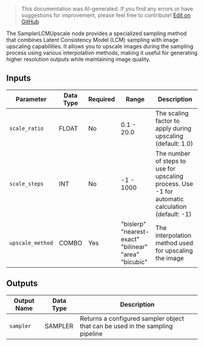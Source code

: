 > This documentation was AI-generated. If you find any errors or have suggestions for improvement, please feel free to contribute! [Edit on GitHub](https://github.com/Comfy-Org/embedded-docs/blob/main/comfyui_embedded_docs/docs/SamplerLCMUpscale/en.md)

The SamplerLCMUpscale node provides a specialized sampling method that combines Latent Consistency Model (LCM) sampling with image upscaling capabilities. It allows you to upscale images during the sampling process using various interpolation methods, making it useful for generating higher resolution outputs while maintaining image quality.

## Inputs

| Parameter | Data Type | Required | Range | Description |
|-----------|-----------|----------|-------|-------------|
| `scale_ratio` | FLOAT | No | 0.1 - 20.0 | The scaling factor to apply during upscaling (default: 1.0) |
| `scale_steps` | INT | No | -1 - 1000 | The number of steps to use for upscaling process. Use -1 for automatic calculation (default: -1) |
| `upscale_method` | COMBO | Yes | "bislerp"<br>"nearest-exact"<br>"bilinear"<br>"area"<br>"bicubic" | The interpolation method used for upscaling the image |

## Outputs

| Output Name | Data Type | Description |
|-------------|-----------|-------------|
| `sampler` | SAMPLER | Returns a configured sampler object that can be used in the sampling pipeline |
